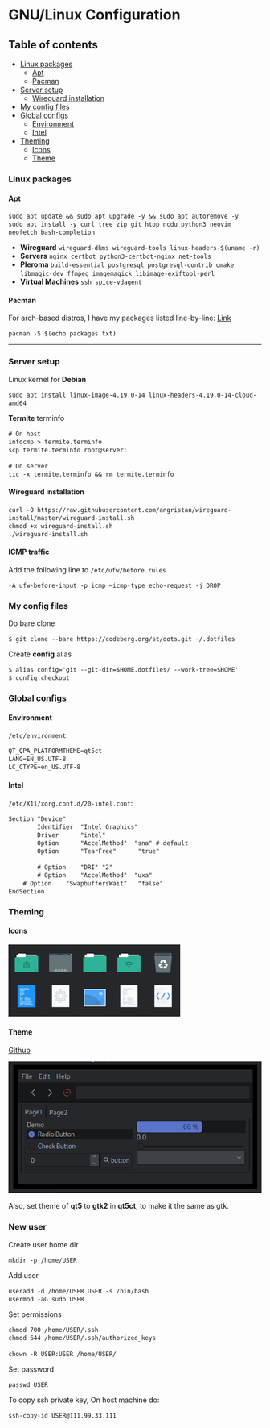 # GNU/Linux Configuration

## Table of contents
- [Linux packages](#linux-packages)
  - [Apt](#apt)
  - [Pacman](#pacman)
- [Server setup](#server-setup)
  - [Wireguard installation](#wireguard-installation)
- [My config files](#my-config-files)
- [Global configs](#global-configs)
  - [Environment](#environment)
  - [Intel](#intel)
- [Theming](#theming)
  - [Icons](#icons)
  - [Theme](#theme)

### Linux packages
#### Apt

```
sudo apt update && sudo apt upgrade -y && sudo apt autoremove -y
sudo apt install -y curl tree zip git htop ncdu python3 neovim neofetch bash-completion
```

- **Wireguard** ```wireguard-dkms wireguard-tools linux-headers-$(uname -r)```
- **Servers** ```nginx certbot python3-certbot-nginx net-tools```
- **Pleroma** ```build-essential postgresql postgresql-contrib cmake libmagic-dev ffmpeg imagemagick libimage-exiftool-perl```
- **Virtual Machines** ```ssh spice-vdagent```

#### Pacman
For arch-based distros, I have my packages listed line-by-line:
[Link](https://codeberg.org/st/dots/src/branch/master/etc/pkg)

```
pacman -S $(echo packages.txt)
```

---
### Server setup

Linux kernel for **Debian**
```
sudo apt install linux-image-4.19.0-14 linux-headers-4.19.0-14-cloud-amd64
```

**Termite** terminfo
```
# On host
infocmp > termite.terminfo
scp termite.terminfo root@server:

# On server
tic -x termite.terminfo && rm termite.terminfo
```


#### Wireguard installation

```
curl -O https://raw.githubusercontent.com/angristan/wireguard-install/master/wireguard-install.sh
chmod +x wireguard-install.sh
./wireguard-install.sh
```

#### ICMP traffic

Add the following line to `/etc/ufw/before.rules`
```
-A ufw-before-input -p icmp —icmp-type echo-request -j DROP
```

### My config files

Do bare clone
```
$ git clone --bare https://codeberg.org/st/dots.git ~/.dotfiles
```
Create **config** alias
```
$ alias config='git --git-dir=$HOME.dotfiles/ --work-tree=$HOME'
$ config checkout
```

### Global configs

#### Environment
`/etc/environment`:
```
QT_QPA_PLATFORMTHEME=qt5ct
LANG=EN_US.UTF-8
LC_CTYPE=en_US.UTF-8
```

#### Intel
`/etc/X11/xorg.conf.d/20-intel.conf`:
```
Section "Device"
        Identifier  "Intel Graphics"
        Driver      "intel"
        Option      "AccelMethod"  "sna" # default
        Option	    "TearFree"		"true"
        
        # Option    "DRI" "2"
        # Option    "AccelMethod"  "uxa"
	# Option    "SwapbuffersWait"	"false"
EndSection
```

### Theming

#### Icons

![Icons png](resources/qogir-icons.png)

#### Theme

[Github](https://github.com/vinceliuice/Qogir-theme)

![Theme png](resources/dui-theme.png)

Also, set theme of **qt5** to **gtk2** in **qt5ct**, to make it the same as gtk.


### New user

Create user home dir
```
mkdir -p /home/USER
```

Add user
```
useradd -d /home/USER USER -s /bin/bash
usermod -aG sudo USER
```

Set permissions
```
chmod 700 /home/USER/.ssh
chmod 644 /home/USER/.ssh/authorized_keys

chown -R USER:USER /home/USER/
```

Set password
```
passwd USER
```

To copy ssh private key,
On host machine do:
```
ssh-copy-id USER@111.99.33.111
```

